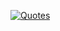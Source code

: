 [![Quotes](https://quotes-github-readme.vercel.app/api?type=vertical&theme=dark)](https://github.com/piyushsuthar/github-readme-quotes)
